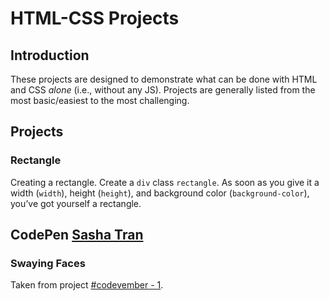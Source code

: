 # HTML-CSS Projects
## Introduction
These projects are designed to demonstrate what can be done with HTML and CSS *alone* (i.e., without any JS). Projects are generally listed from the most basic/easiest to the most challenging.
## Projects
### Rectangle
Creating a rectangle. Create a `div` class `rectangle`. As soon as you give it a width (`width`), height (`height`), and background color (`background-color`), you&rsquo;ve got yourself a rectangle.
## CodePen [Sasha Tran](https://blog.prototypr.io/how-i-started-drawing-css-images-3fd878675c89#.aa6bq2aez)
### Swaying Faces
Taken from project [#codevember - 1](http://codepen.io/sashatran/pen/WGVGVx).
